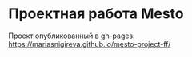 # Проектная работа Mesto

Проект опубликованный в gh-pages: https://mariasnigireva.github.io/mesto-project-ff/

